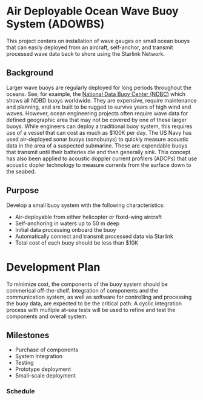 # Air Deployable Ocean Wave Buoy System (ADOWBS)

This project centers on installation of wave gauges on small ocean buoys that can easily deployed from an aircraft, self-anchor, and transmit processed wave data back to shore using the Starlink Network. 

## Background
Larger wave buoys are regularly deployed for long periods throughout the oceans.  See, for example, the [National Data Buoy Center (NDBC)](https://www.ndbc.noaa.gov/) which shows all NDBD buoys worldwide.  They are expensive, require maintenance and planning, and are built to be rugged to survive years of high wind and waves. However, ocean engineering projects often require wave data for defined geographic area that may not be covered by one of these larger buoys.  While engineers can deploy a traditional buoy system, this requires use of a vessel that can cost as much as $100K per day.  The US Navy has used air-deployed sonar buoys (sonobuoys) to quickly measure acoustic data in the area of a suspected submarine. These are expendable buoys that transmit until their batteries die and then generally sink.  This concept has also been applied to acoustic doppler current profilers (ADCPs) that use acoustic dopler technology to measure currents from the surface down to the seabed.

## Purpose
Develop a small buoy system with the following characteristics:
 - Air-deployable from either helicopter or fixed-wing aircraft
 - Self-anchoring in waters up to 50 m deep
 - Initial data processing onboard the buoy
 - Automatically connect and transmit processed data via Starlink
 - Total cost of each buoy should be less than $10K

# Development Plan
To minimize cost, the components of the buoy system should be commerical off-the-shelf.  Integration of components and the communication system, as well as software for controlling and processing the buoy data, are expected to be the critical path. A cyclic integration process with multiple at-sea tests will be used to refine and test the components and overall system.

## Milestones
- Purchase of components
- System Integration
- Testing
- Prototype deployment
- Small-scale deployment
  
### Schedule
